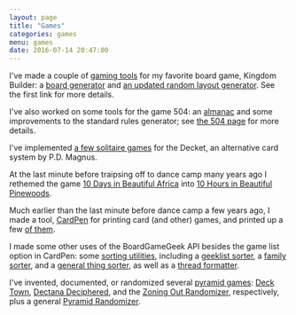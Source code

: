 ```yaml
---
layout: page
title: "Games"
categories: games
menu: games
date: 2016-07-14 20:47:00
---
```

I've made a couple of [gaming tools](/games/kb/) for my favorite board game, Kingdom Builder: a [board generator](/games/kb/board-builder.html) and [an updated random layout generator](/games/kb/randomizer.html).  See the first link for more details.

I've also worked on some tools for the game 504: an [almanac](/games/504/almanac/) and some improvements to the standard rules generator; see [the 504 page](/games/504/) for more details.

I've implemented [a few solitaire games](/games/decktet/#Online.Game) for the Decket, an alternative card system by P.D. Magnus.

At the last minute before traipsing off to dance camp many years ago I rethemed the game [10 Days in Beautiful Africa](https://boardgamegeek.com/boardgame/7865/10-days-africa) into [10 Hours in Beautiful Pinewoods](/games/10hours/).

Much earlier than the last minute before dance camp a few years ago, I made a tool, [CardPen](http://cardpen.mcdemarco.net/) for printing card (and other) games, and printed up a few [of them](http://cardpen.mcdemarco.net/doc/examples.html).

I made some other uses of the BoardGameGeek API besides the game list option in CardPen:  some [sorting utilities](/games/bgg/), including a [geeklist sorter](/games/bgg/geeklist.html), a [family sorter](/games/bgg/family.html), and a [general thing sorter](/games/bgg/things.html), as well as a [thread formatter](/games/bgg/thread.html).

I've invented, documented, or randomized several [pyramid games](/games/pyramid/): [Deck Town](/games/decktet/decktown/), [Dectana Deciphered](/games/decktet/dectana/), and the [Zoning Out Randomizer](https://mcdemarco.github.io/321/zoningoutrandomizer.html), respectively, plus a general [Pyramid Randomizer](https://mcdemarco.github.io/321/pyramidrandomizer.html).
